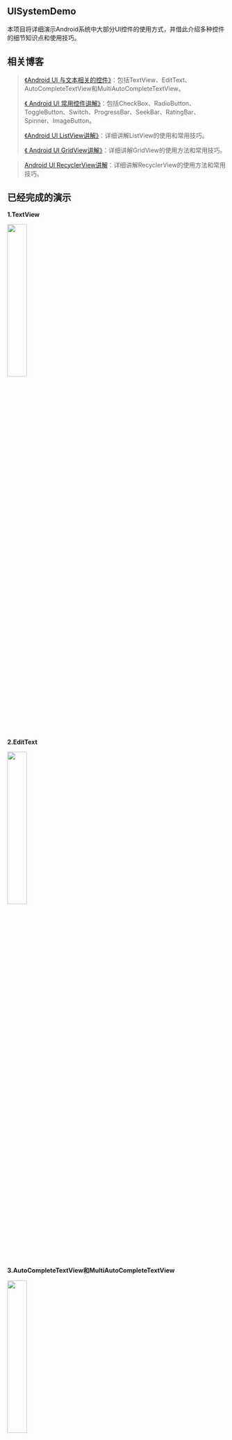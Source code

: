 ## UISystemDemo

本项目将详细演示Android系统中大部分UI控件的使用方式，并借此介绍多种控件的细节知识点和使用技巧。

## 相关博客

> [《Android UI 与文本相关的控件》](http://blog.csdn.net/codingending/article/details/79478477)：包括TextView、EditText、AutoCompleteTextView和MultiAutoCompleteTextView。
> 
> [《 Android UI 常用控件讲解》](http://blog.csdn.net/codingending/article/details/79478477)：包括CheckBox、RadioButton、ToggleButton、Switch、ProgressBar、SeekBar、RatingBar、Spinner、ImageButton。
> 
> [《Android UI ListView讲解》](http://blog.csdn.net/codingending/article/details/79512087)：详细讲解ListView的使用和常用技巧。
> 
> [《 Android UI GridView讲解》](http://blog.csdn.net/CodingEnding/article/details/79518615)：详细讲解GridView的使用方法和常用技巧。

> [Android UI RecyclerView讲解](https://blog.csdn.net/codingending/article/details/79816325)：详细讲解RecyclerView的使用方法和常用技巧。

## 已经完成的演示

**1.TextView**

<img src="https://github.com/CodingEnding/UISystemDemo/blob/master/screenshots/pic1.png" width="30%"/>

**2.EditText**

<img src="https://github.com/CodingEnding/UISystemDemo/blob/master/screenshots/pic3.png" width="30%"/>

**3.AutoCompleteTextView和MultiAutoCompleteTextView**

<img src="https://github.com/CodingEnding/UISystemDemo/blob/master/screenshots/pic5.png" width="30%"/>

**4.CheckBox**

<img src="https://github.com/CodingEnding/UISystemDemo/blob/master/screenshots/pic8.png" width="30%"/>

**5.RadioButton**

<img src="https://github.com/CodingEnding/UISystemDemo/blob/master/screenshots/pic9.png" width="30%"/>

**6.ToggleButton**

<img src="https://github.com/CodingEnding/UISystemDemo/blob/master/screenshots/pic10.png" width="30%"/>

**7.Switch**

<img src="https://github.com/CodingEnding/UISystemDemo/blob/master/screenshots/pic11.png" width="30%"/>

**8.ProgressBar**

<img src="https://github.com/CodingEnding/UISystemDemo/blob/master/screenshots/pic12.png" width="30%"/>

**9.SeekBar**

<img src="https://github.com/CodingEnding/UISystemDemo/blob/master/screenshots/pic13.png" width="30%"/>

**10.RatingBar**

<img src="https://github.com/CodingEnding/UISystemDemo/blob/master/screenshots/pic14.png" width="30%"/>

**11.Spinner**

<img src="https://github.com/CodingEnding/UISystemDemo/blob/master/screenshots/pic15.png" width="30%"/>

**12.ImageButton**

<img src="https://github.com/CodingEnding/UISystemDemo/blob/master/screenshots/pic16.png" width="30%"/>

**13.ListView**

<img src="https://github.com/CodingEnding/UISystemDemo/blob/master/screenshots/listview.png" width="30%"/>

**14.GridView**

<img src="https://github.com/CodingEnding/UISystemDemo/blob/master/screenshots/gridview.png" width="30%"/>

**15.RecyclerView**

<img src="https://github.com/CodingEnding/UISystemDemo/blob/master/screenshots/recyclerview.png" width="30%"/>

## 作者的博客地址

[http://blog.csdn.net/CodingEnding](http://blog.csdn.net/CodingEnding)